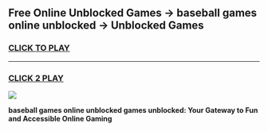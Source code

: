 
## Free Online Unblocked Games → baseball games online unblocked → Unblocked Games
<h3>
<a href="https://premium.freeplayer.one?title=baseball_games_online_unblocked&ref=21F">CLICK TO PLAY</a></h3>
<hr>

<h3>
<a href="https://premium.freeplayer.one?title=baseball_games_online_unblocked&ref=21F">CLICK 2 PLAY</a>
  
</h3>

<a href="https://premium.freeplayer.one?title=baseball_games_online_unblocked&ref=21F/"><img src="https://clearcache.store/games.png"></a>


**baseball games online unblocked games unblocked: Your Gateway to Fun and Accessible Online Gaming**
